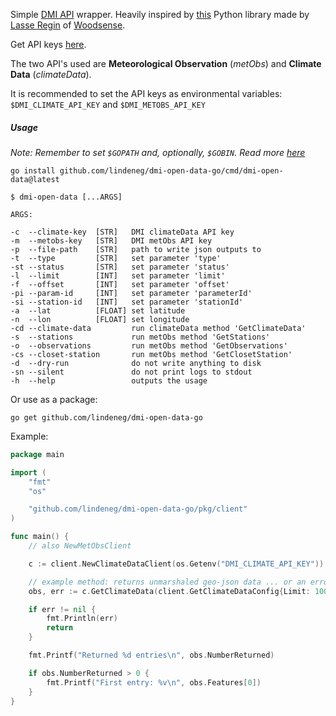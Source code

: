 
Simple [DMI API](https://confluence.govcloud.dk/display/FDAPI/Danish+Meteorological+Institute+-+Open+Data) wrapper. Heavily inspired by [this](https://github.com/LasseRegin/dmi-open-data) Python library made by [Lasse Regin](https://github.com/LasseRegin) of [Woodsense](https://en.woodsense.dk/).

Get API keys [here](https://confluence.govcloud.dk/pages/viewpage.action?pageId=26476690).

The two API's used are **Meteorological Observation** (*metObs*) and **Climate Data** (*climateData*).

It is recommended to set the API keys as environmental variables:
`$DMI_CLIMATE_API_KEY` and `$DMI_METOBS_API_KEY`


##### Usage

*Note: Remember to set `$GOPATH` and, optionally, `$GOBIN`. Read more [here](https://go.dev/doc/tutorial/compile-install)*

`go install github.com/lindeneg/dmi-open-data-go/cmd/dmi-open-data@latest`

```
$ dmi-open-data [...ARGS]

ARGS:

-c  --climate-key  [STR]   DMI climateData API key
-m  --metobs-key   [STR]   DMI metObs API key
-p  --file-path    [STR]   path to write json outputs to
-t  --type         [STR]   set parameter 'type'
-st --status       [STR]   set parameter 'status'
-l  --limit        [INT]   set parameter 'limit'
-f  --offset       [INT]   set parameter 'offset'
-pi --param-id     [INT]   set parameter 'parameterId'
-si --station-id   [INT]   set parameter 'stationId'
-a  --lat          [FLOAT] set latitude
-n  --lon          [FLOAT] set longitude
-cd --climate-data         run climateData method 'GetClimateData'
-s  --stations             run metObs method 'GetStations'
-o  --observations         run metObs method 'GetObservations'
-cs --closet-station       run metObs method 'GetClosetStation'
-d  --dry-run              do not write anything to disk
-sn --silent               do not print logs to stdout
-h  --help                 outputs the usage
```

Or use as a package:

`go get github.com/lindeneg/dmi-open-data-go`

Example:

```go
package main

import (
	"fmt"
	"os"

	"github.com/lindeneg/dmi-open-data-go/pkg/client"
)

func main() {
	// also NewMetObsClient

	c := client.NewClimateDataClient(os.Getenv("DMI_CLIMATE_API_KEY"))

	// example method: returns unmarshaled geo-json data ... or an error
	obs, err := c.GetClimateData(client.GetClimateDataConfig{Limit: 1000})

	if err != nil {
		fmt.Println(err)
		return
	}

	fmt.Printf("Returned %d entries\n", obs.NumberReturned)

	if obs.NumberReturned > 0 {
		fmt.Printf("First entry: %v\n", obs.Features[0])
	}
}
```